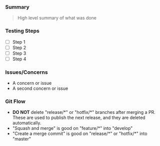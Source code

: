 ### Summary
> High level summary of what was done

### Testing Steps
- [ ] Step 1
- [ ] Step 2
- [ ] Step 3
- [ ] Step 4

### Issues/Concerns
- A concern or issue
- A second concern or issue

### Git Flow
- **DO NOT** delete "release/\*" or "hotfix/\*" branches after merging a PR. These are used to publish the next release, and they are deleted automatically.
- "Squash and merge" is good on "feature/\*" into "develop"
- "Create a merge commit" is good on "release/\*" or "hotfix/\*" into "master"
